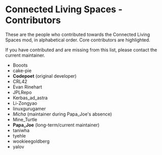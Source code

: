 Connected Living Spaces - Contributors
======================================

These are the people who contributed towards the Connected Living Spaces mod, in alphabetical order.  Core contributors are highlighted.

If you have contributed and are missing from this list, please contact the current maintainer.

 - Booots
 - cake-pie
 - **Codepoet** (original developer)
 - CRL42
 - Evan Rinehart
 - JPLRepo
 - Kerbas_ad_astra
 - Li-Zongyao
 - linuxgurugamer
 - *Micha* (maintainer during Papa_Joe's absence)
 - Mine_Turtle
 - **Papa_Joe** (long-term/current maintainer)
 - taniwha
 - tyehle
 - wookieegoldberg
 - yalov
